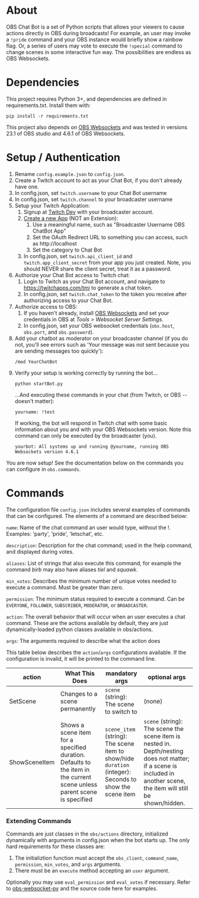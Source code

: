 # About
OBS Chat Bot is a set of Python scripts that allows your viewers to cause actions directly in OBS during broadcasts! For example, an user may invoke a `!pride` command and your OBS instance would briefly show a rainbow flag. Or, a series of users may vote to execute the `!special` command to change scenes in some interactive fun way. The possibilities are endless as OBS Websockets.

# Dependencies
This project requires Python 3+, and dependencies are defined in requirements.txt. Install them with:
```
pip install -r requirements.txt
```
This project also depends on [OBS Websockets](https://obsproject.com/forum/resources/obs-websocket-remote-control-of-obs-studio-made-easy.466/) and was tested in versions 23.1 of OBS studio and 4.6.1 of OBS Websockets. 

# Setup / Authentication
1. Rename `config.example.json` to `config.json`.
1. Create a Twitch account to act as your Chat Bot, if you don't already have one.
1. In config.json, set `twitch.username` to your Chat Bot username
1. In config.json, set `twitch.channel` to your broadcaster username
1. Setup your Twitch Application:
   1. Signup at [Twitch Dev](https://dev.twitch.tv) with your broadcaster account.
   1. [Create a new App](https://dev.twitch.tv/console/apps) (NOT an Extension):
       1. Use a meaningful name, such as "Broadcaster Username OBS ChatBot App"
       1. Set the OAuth Redirect URL to something you can access, such as http://localhost
       1. Set the category to Chat Bot
   1. In config.json, set `twitch.api_client_id` and `twitch.app_client_secret` from your app you just created. Note, you should NEVER share the client secret, treat it as a password.
1. Authorize your Chat Bot access to Twitch chat:
   1. Login to Twitch as your Chat Bot account, and navigate to https://twitchapps.com/tmi to generate a chat token.
   1. In config.json, set `twitch.chat_token` to the token you receive after authorizing access to your Chat Bot.
1. Authorize access to OBS:
   1. If you haven't already, install  [OBS Websockets](https://obsproject.com/forum/resources/obs-websocket-remote-control-of-obs-studio-made-easy.466/) and set your credentials in OBS at _Tools > Websocket Server Settings_. 
   1. In config.json, set your OBS websocket credentials (`obs.host`, `obs.port`, and `obs.password`).
1. Add your chatbot as moderator on your broadcaster channel (if you do not, you'll see errors such as 'Your message was not sent because you are sending messages too quickly'):
   ```
   /mod YourChatBot
   ```
1. Verify your setup is working correctly by running the bot...
   ```
   python startBot.py
   ```
   ...And executing these commands in your chat (from Twitch, or OBS -- doesn't matter):
   ```
   yourname: !test
   ```
   If working, the bot will respond in Twitch chat with some basic information about you and with your OBS Websockets version. Note this command can only be executed by the broadcaster (you).
   ```
   yourbot: All systems up and running @yourname, running OBS Websockets version 4.6.1
   ```
You are now setup! See the documentation below on the commands you can configure in `obs.commands`.

# Commands
The configuration file `config.json` includes several examples of commands that can be configured. 
The elements of a command are described below: 

`name`: Name of the chat command an user would type, without the !. Examples: 'party', 'pride', 'letschat', etc. 

`description`: Description for the chat command; used in the !help command, and displayed during votes. 

`aliases`: List of strings that also execute this command, for example the command _birb_ may also have aliases _tiel_ and _squawk_. 

`min_votes`: Describes the minimum number of unique votes needed to execute a command. Must be greater than zero. 

`permission`: The minimum status required to execute a command. Can be `EVERYONE`, `FOLLOWER`, `SUBSCRIBER`, `MODERATOR`, or `BROADCASTER`. 

`action`: The overall behavior that will occur when an user executes a chat command. These are the actions available by default, they are just dynamically-loaded python classes available in obs/actions. 

`args`: The arguments required to describe what the action does

This table below describes the `action`/`args` configurations available. If the configuration is invalid, it will be printed to the command line. 

| action        | What This Does                                                                                                          | mandatory args                                                                                           | optional args                                                                  |
|---------------|-------------------------------------------------------------------------------------------------------------------------|----------------------------------------------------------------------------------------------------------|--------------------------------------------------------------------------------|
| SetScene      | Changes to a scene permanently                                                                                          | `scene` (string): The scene to switch to                                                                 | (none)                                                                         |
| ShowSceneItem | Shows a scene item for a specified duration. Defaults to the item in the current scene unless parent scene is specified | `scene_item` (string): The scene item to show/hide <br> `duration` (integer): Seconds to show the scene item | `scene` (string): The scene the scene item is nested in. Depth/nesting does not matter; if a scene is included in another scene, the item will still be shown/hidden. |

### Extending Commands
Commands are just classes in the `obs/actions` directory, initialized dynamically with arguments in config.json when the bot starts up. The only hard requirements for these classes are:
1. The initializtion function must accept the `obs_client`, `command_name`, `permission`, `min_votes`, and `args` arguments. 
2. There must be an `execute` method accepting an `user` argument. 

Optionally you may use `eval_permission` and `eval_votes` if necessary. Refer to [obs-websocket-py](https://github.com/Elektordi/obs-websocket-py) and the source code here for examples.